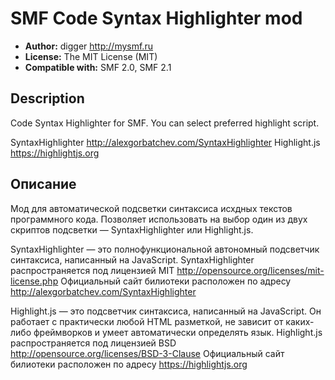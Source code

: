 # SMF Code Syntax Highlighter mod
* **Author:** digger http://mysmf.ru
* **License:** The MIT License (MIT)
* **Compatible with:** SMF 2.0, SMF 2.1

## Description
Code Syntax Highlighter for SMF. You can select preferred highlight script.

SyntaxHighlighter http://alexgorbatchev.com/SyntaxHighlighter
Highlight.js https://highlightjs.org

## Описание
Мод для автоматической подсветки синтаксиса исхдных текстов программного кода. Позволяет использовать на выбор один из двух скриптов подсветки — SyntaxHighlighter или Highlight.js.

SyntaxHighlighter — это полнофункциональной автономный подсветчик синтаксиса, написанный на JavaScript.
SyntaxHighlighter распространяется под лицензией MIT http://opensource.org/licenses/mit-license.php
Официальный сайт билиотеки расположен по адресу http://alexgorbatchev.com/SyntaxHighlighter

Highlight.js — это подсветчик синтаксиса, написанный на JavaScript. Он работает с практически любой HTML разметкой, не зависит от каких-либо фреймворков и умеет автоматически определять язык.
Highlight.js распространяется под лицензией BSD http://opensource.org/licenses/BSD-3-Clause
Официальный сайт билиотеки расположен по адресу https://highlightjs.org